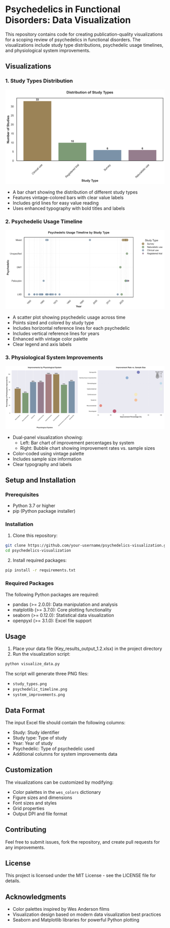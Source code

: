# Psychedelics in Functional Disorders: Data Visualization

This repository contains code for creating publication-quality visualizations for a scoping review of psychedelics in functional disorders. The visualizations include study type distributions, psychedelic usage timelines, and physiological system improvements.

## Visualizations

### 1. Study Types Distribution
![Study Types Distribution](study_types.png)
- A bar chart showing the distribution of different study types
- Features vintage-colored bars with clear value labels
- Includes grid lines for easy value reading
- Uses enhanced typography with bold titles and labels

### 2. Psychedelic Usage Timeline
![Psychedelic Timeline](psychedelic_timeline.png)
- A scatter plot showing psychedelic usage across time
- Points sized and colored by study type
- Includes horizontal reference lines for each psychedelic
- Includes vertical reference lines for years
- Enhanced with vintage color palette
- Clear legend and axis labels

### 3. Physiological System Improvements
![System Improvements](system_improvements.png)
- Dual-panel visualization showing:
  - Left: Bar chart of improvement percentages by system
  - Right: Bubble chart showing improvement rates vs. sample sizes
- Color-coded using vintage palette
- Includes sample size information
- Clear typography and labels

## Setup and Installation

### Prerequisites
- Python 3.7 or higher
- pip (Python package installer)

### Installation

1. Clone this repository:
```bash
git clone https://github.com/your-username/psychedelics-visualization.git
cd psychedelics-visualization
```

2. Install required packages:
```bash
pip install -r requirements.txt
```

### Required Packages
The following Python packages are required:
- pandas (>= 2.0.0): Data manipulation and analysis
- matplotlib (>= 3.7.0): Core plotting functionality
- seaborn (>= 0.12.0): Statistical data visualization
- openpyxl (>= 3.1.0): Excel file support

## Usage

1. Place your data file (Key_results_output_1.2.xlsx) in the project directory
2. Run the visualization script:
```bash
python visualize_data.py
```

The script will generate three PNG files:
- `study_types.png`
- `psychedelic_timeline.png`
- `system_improvements.png`

## Data Format

The input Excel file should contain the following columns:
- Study: Study identifier
- Study type: Type of study
- Year: Year of study
- Psychedelic: Type of psychedelic used
- Additional columns for system improvements data

## Customization

The visualizations can be customized by modifying:
- Color palettes in the `wes_colors` dictionary
- Figure sizes and dimensions
- Font sizes and styles
- Grid properties
- Output DPI and file format

## Contributing

Feel free to submit issues, fork the repository, and create pull requests for any improvements.

## License

This project is licensed under the MIT License - see the LICENSE file for details.

## Acknowledgments

- Color palettes inspired by Wes Anderson films
- Visualization design based on modern data visualization best practices
- Seaborn and Matplotlib libraries for powerful Python plotting 